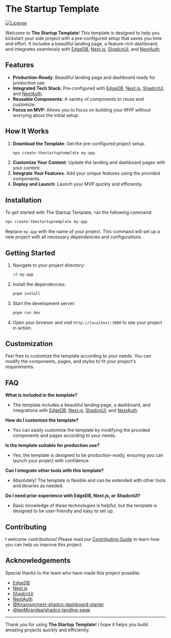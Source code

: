 # The Startup Template

[![License](https://img.shields.io/badge/license-MIT-blue.svg)](LICENSE)

Welcome to **The Startup Template**! This template is designed to help you kickstart your side project with a pre-configured setup that saves you time and effort. It includes a beautiful landing page, a feature-rich dashboard, and integrates seamlessly with [EdgeDB](https://www.edgedb.com/), [Next.js](https://nextjs.org/), [ShadcnUI](https://ui.shadcn.com/), and [NextAuth](https://next-auth.js.org/).

## Features

- **Production-Ready**: Beautiful landing page and dashboard ready for production use.
- **Integrated Tech Stack**: Pre-configured with [EdgeDB](https://www.edgedb.com/), [Next.js](https://nextjs.org/), [ShadcnUI](https://ui.shadcn.com/), and [NextAuth](https://next-auth.js.org/).
- **Reusable Components**: A variety of components to reuse and customize.
- **Focus on MVP**: Allows you to focus on building your MVP without worrying about the initial setup.

## How It Works

1. **Download the Template**: Get the pre-configured project setup.
   ```sh
   npx create-thestartuptemplate my-app
   ```
2. **Customize Your Content**: Update the landing and dashboard pages with your content.
3. **Integrate Your Features**: Add your unique features using the provided components.
4. **Deploy and Launch**: Launch your MVP quickly and efficiently.

## Installation

To get started with The Startup Template, run the following command:

```sh
npx create-thestartuptemplate my-app
```

Replace `my-app` with the name of your project. This command will set up a new project with all necessary dependencies and configurations.

## Getting Started

1. Navigate to your project directory:
   ```sh
   cd my-app
   ```
2. Install the dependencies:
   ```sh
   pnpm install
   ```
3. Start the development server:
   ```sh
   pnpm run dev
   ```
4. Open your browser and visit `http://localhost:3000` to see your project in action.

## Customization

Feel free to customize the template according to your needs. You can modify the components, pages, and styles to fit your project's requirements.

## FAQ

**What is included in the template?**

- The template includes a beautiful landing page, a dashboard, and integrations with [EdgeDB](https://www.edgedb.com/), [Next.js](https://nextjs.org/), [ShadcnUI](https://ui.shadcn.com/), and [NextAuth](https://next-auth.js.org/).

**How do I customize the template?**

- You can easily customize the template by modifying the provided components and pages according to your needs.

**Is the template suitable for production use?**

- Yes, the template is designed to be production-ready, ensuring you can launch your project with confidence.

**Can I integrate other tools with this template?**

- Absolutely! The template is flexible and can be extended with other tools and libraries as needed.

**Do I need prior experience with EdgeDB, Next.js, or ShadcnUI?**

- Basic knowledge of these technologies is helpful, but the template is designed to be user-friendly and easy to set up.

## Contributing

I welcome contributions! Please read our [Contributing Guide](CONTRIBUTING.md) to learn how you can help us improve this project.

## Acknowledgements

Special thanks to the team who have made this project possible:

- [EdgeDB](https://www.edgedb.com/)
- [Next.js](https://nextjs.org/)
- [ShadcnUI](https://github.com/shadcn/ui)
- [NextAuth](https://next-auth.js.org/)
- [@Kiranism/next-shadcn-dashboard-starter](https://github.com/Kiranism/next-shadcn-dashboard-starter/)
- [@leoMirandaa/shadcn-landing-page](https://github.com/leoMirandaa/shadcn-landing-page)


---

Thank you for using **The Startup Template**! I hope it helps you build amazing projects quickly and efficiently.
